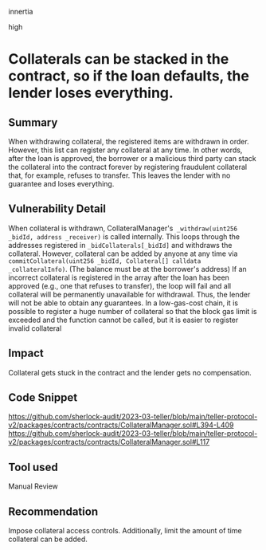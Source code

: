 innertia

high

# Collaterals can be stacked in the contract, so if the loan defaults, the lender loses everything.

## Summary
When withdrawing collateral, the registered items are withdrawn in order. However, this list can register any collateral at any time.
In other words, after the loan is approved, the borrower or a malicious third party can stack the collateral into the contract forever by registering fraudulent collateral that, for example, refuses to transfer.
This leaves the lender with no guarantee and loses everything.
## Vulnerability Detail
When collateral is withdrawn, CollateralManager's` _withdraw(uint256 _bidId, address _receiver)` is called internally.
This loops through the addresses registered in `_bidCollaterals[_bidId]` and withdraws the collateral.
However, collateral can be added by anyone at any time via `commitCollateral(uint256 _bidId, Collateral[] calldata _collateralInfo)`. (The balance must be at the borrower's address)
If an incorrect collateral is registered in the array after the loan has been approved (e.g., one that refuses to transfer), the loop will fail and all collateral will be permanently unavailable for withdrawal.
Thus, the lender will not be able to obtain any guarantees.
In a low-gas-cost chain, it is possible to register a huge number of collateral so that the block gas limit is exceeded and the function cannot be called, but it is easier to register invalid collateral
## Impact
Collateral gets stuck in the contract and the lender gets no compensation.
## Code Snippet
https://github.com/sherlock-audit/2023-03-teller/blob/main/teller-protocol-v2/packages/contracts/contracts/CollateralManager.sol#L394-L409
https://github.com/sherlock-audit/2023-03-teller/blob/main/teller-protocol-v2/packages/contracts/contracts/CollateralManager.sol#L117
## Tool used

Manual Review

## Recommendation
Impose collateral access controls. Additionally, limit the amount of time collateral can be added.
